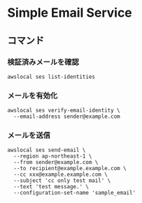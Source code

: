 # Simple Email Service

## コマンド

### 検証済みメールを確認

```
awslocal ses list-identities
```

### メールを有効化

```
awslocal ses verify-email-identity \
  --email-address sender@example.com
```

### メールを送信

```
awslocal ses send-email \
  --region ap-northeast-1 \
  --from sender@example.com \
  --to recipient@example.example.com \
  --cc xxx@example.example.com \
  --subject 'cc only test mail' \
  --text 'test message.' \
  --configuration-set-name 'sample_email'
```
